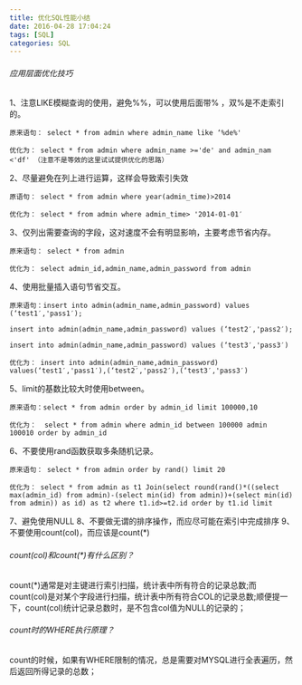 ```yaml
---
title: 优化SQL性能小结
date: 2016-04-28 17:04:24
tags: [SQL]
categories: SQL
---
```

###### 应用层面优化技巧

1、注意LIKE模糊查询的使用，避免%%，可以使用后面带% ，双%是不走索引的。
```
原来语句： select * from admin where admin_name like ‘%de%'

优化为： select * from admin where admin_name >='de' and admin_nam <'df' （注意不是等效的这里试试提供优化的思路）
```
2、尽量避免在列上进行运算，这样会导致索引失效
```
原语句： select * from admin where year(admin_time)>2014

优化为： select * from admin where admin_time> '2014-01-01′
```
3、仅列出需要查询的字段，这对速度不会有明显影响，主要考虑节省内存。
```
原来语句： select * from admin

优化为： select admin_id,admin_name,admin_password from admin
```
4、使用批量插入语句节省交互。
```
原来语句：insert into admin(admin_name,admin_password) values (‘test1′,'pass1′);

insert into admin(admin_name,admin_password) values (‘test2′,'pass2′);

insert into admin(admin_name,admin_password) values (‘test3′,'pass3′)

优化为： insert into admin(admin_name,admin_password) values(‘test1′,'pass1′),(‘test2′,'pass2′),(‘test3′,'pass3′)
```
5、limit的基数比较大时使用between。
```
原来语句：select * from admin order by admin_id limit 100000,10

优化为：  select * from admin where admin_id between 100000 admin 100010 order by admin_id
```
6、不要使用rand函数获取多条随机记录。
```
原来语句： select * from admin order by rand() limit 20

优化为： select * from admin as t1 Join(select round(rand()*((select max(admin_id) from admin)-(select min(id) from admin))+(select min(id) from admin)) as id) as t2 where t1.id>=t2.id order by t1.id limit
```
7、避免使用NULL
8、不要做无谓的排序操作，而应尽可能在索引中完成排序
9、不要使用count(col)，而应该是count(*)


###### count(col)和count(*)有什么区别？
count(*)通常是对主键进行索引扫描，统计表中所有符合的记录总数;而count(col)是对某个字段进行扫描，统计表中所有符合COL的记录总数;顺便提一下，count(col)统计记录总数时，是不包含col值为NULL的记录的；

###### count时的WHERE执行原理？
count的时候，如果有WHERE限制的情况，总是需要对MYSQL进行全表遍历，然后返回所得记录的总数；
